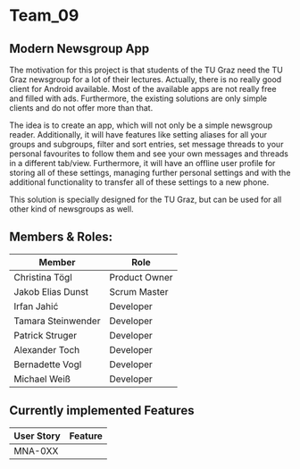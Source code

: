 # Team_09
## Modern Newsgroup App
The motivation for this project is that students of the TU Graz need the TU Graz newsgroup for a lot of their lectures. Actually, there is no really good client for Android available. Most of the available apps are not really free and filled with ads. Furthermore, the existing solutions are only simple clients and do not offer more than that.

The idea is to create an app, which will not only be a simple newsgroup reader. Additionally, it will have features like setting aliases for all your groups and subgroups, filter and sort entries, set message threads to your personal favourites to follow them and see your own messages and threads in a different tab/view.
Furthermore, it will have an offline user profile for storing all of these settings, managing further personal settings and with the additional functionality to transfer all of these settings to a new phone.

This solution is specially designed for the TU Graz, but can be used for all other kind of newsgroups as well.

## Members & Roles:
Member| Role
-------- | -------- 
Christina Tögl   | Product Owner
Jakob Elias Dunst | Scrum Master
Irfan Jahić | Developer
Tamara Steinwender | Developer
Patrick Struger | Developer
Alexander Toch | Developer
Bernadette Vogl | Developer
Michael Weiß | Developer

## Currently implemented Features
User Story | Feature
-------- | -------- 
MNA-0XX  | <FeatureName>
